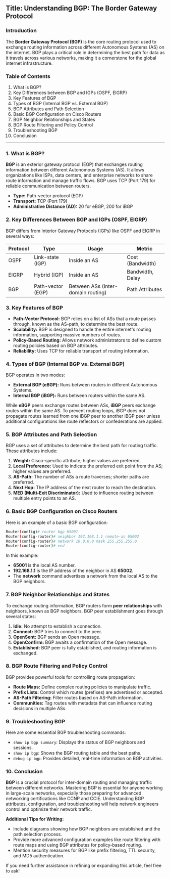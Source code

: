 ## **Title:** Understanding BGP: The Border Gateway Protocol

### **Introduction**
The **Border Gateway Protocol (BGP)** is the core routing protocol used to exchange routing information across different Autonomous Systems (AS) on the internet. BGP plays a critical role in determining the best path for data as it travels across various networks, making it a cornerstone for the global internet infrastructure.

### **Table of Contents**
1. What is BGP?
2. Key Differences between BGP and IGPs (OSPF, EIGRP)
3. Key Features of BGP
4. Types of BGP (Internal BGP vs. External BGP)
5. BGP Attributes and Path Selection
6. Basic BGP Configuration on Cisco Routers
7. BGP Neighbor Relationships and States
8. BGP Route Filtering and Policy Control
9. Troubleshooting BGP
10. Conclusion

---

### **1. What is BGP?**
**BGP** is an exterior gateway protocol (EGP) that exchanges routing information between different Autonomous Systems (AS). It allows organizations like ISPs, data centers, and enterprise networks to share route information and manage traffic flows. BGP uses TCP (Port 179) for reliable communication between routers.

- **Type:** Path-vector protocol (EGP)
- **Transport:** TCP (Port 179)
- **Administrative Distance (AD):** 20 for eBGP, 200 for iBGP

### **2. Key Differences Between BGP and IGPs (OSPF, EIGRP)**
BGP differs from Interior Gateway Protocols (IGPs) like OSPF and EIGRP in several ways:

| Protocol   | Type               | Usage                               | Metric         |
|------------|--------------------|-------------------------------------|----------------|
| OSPF       | Link-state (IGP)    | Inside an AS                        | Cost (Bandwidth)|
| EIGRP      | Hybrid (IGP)        | Inside an AS                        | Bandwidth, Delay|
| BGP        | Path-vector (EGP)   | Between ASs (Inter-domain routing)  | Path Attributes |

### **3. Key Features of BGP**
- **Path-Vector Protocol:** BGP relies on a list of ASs that a route passes through, known as the AS-path, to determine the best route.
- **Scalability:** BGP is designed to handle the entire internet's routing information, supporting massive numbers of routes.
- **Policy-Based Routing:** Allows network administrators to define custom routing policies based on BGP attributes.
- **Reliability:** Uses TCP for reliable transport of routing information.

### **4. Types of BGP (Internal BGP vs. External BGP)**
BGP operates in two modes:
- **External BGP (eBGP):** Runs between routers in different Autonomous Systems.
- **Internal BGP (iBGP):** Runs between routers within the same AS.

While **eBGP** peers exchange routes between ASs, **iBGP** peers exchange routes within the same AS. To prevent routing loops, iBGP does not propagate routes learned from one iBGP peer to another iBGP peer unless additional configurations like route reflectors or confederations are applied.

### **5. BGP Attributes and Path Selection**
BGP uses a set of attributes to determine the best path for routing traffic. These attributes include:

1. **Weight:** Cisco-specific attribute; higher values are preferred.
2. **Local Preference:** Used to indicate the preferred exit point from the AS; higher values are preferred.
3. **AS-Path:** The number of ASs a route traverses; shorter paths are preferred.
4. **Next Hop:** The IP address of the next router to reach the destination.
5. **MED (Multi-Exit Discriminator):** Used to influence routing between multiple entry points to an AS.

### **6. Basic BGP Configuration on Cisco Routers**
Here is an example of a basic BGP configuration:

```bash
Router(config)# router bgp 65001
Router(config-router)# neighbor 192.168.1.1 remote-as 65002
Router(config-router)# network 10.0.0.0 mask 255.255.255.0
Router(config-router)# end
```

In this example:
- **65001** is the local AS number.
- **192.168.1.1** is the IP address of the neighbor in AS **65002**.
- The **network** command advertises a network from the local AS to the BGP neighbors.

### **7. BGP Neighbor Relationships and States**
To exchange routing information, BGP routers form **peer relationships** with neighbors, known as BGP neighbors. BGP peer establishment goes through several states:
1. **Idle:** No attempt to establish a connection.
2. **Connect:** BGP tries to connect to the peer.
3. **OpenSent:** BGP sends an Open message.
4. **OpenConfirm:** BGP awaits a confirmation of the Open message.
5. **Established:** BGP peer is fully established, and routing information is exchanged.

### **8. BGP Route Filtering and Policy Control**
BGP provides powerful tools for controlling route propagation:
- **Route Maps:** Define complex routing policies to manipulate traffic.
- **Prefix Lists:** Control which routes (prefixes) are advertised or accepted.
- **AS-Path Filtering:** Filter routes based on AS-Path information.
- **Communities:** Tag routes with metadata that can influence routing decisions in multiple ASs.

### **9. Troubleshooting BGP**
Here are some essential BGP troubleshooting commands:

- `show ip bgp summary`: Displays the status of BGP neighbors and sessions.
- `show ip bgp`: Shows the BGP routing table and the best paths.
- `debug ip bgp`: Provides detailed, real-time information on BGP activities.

### **10. Conclusion**
**BGP** is a crucial protocol for inter-domain routing and managing traffic between different networks. Mastering BGP is essential for anyone working in large-scale networks, especially those preparing for advanced networking certifications like CCNP and CCIE. Understanding BGP attributes, configuration, and troubleshooting will help network engineers control and optimize their network traffic.


**Additional Tips for Writing:**
- Include diagrams showing how BGP neighbors are established and the path selection process.
- Provide more advanced configuration examples like route filtering with route maps and using BGP attributes for policy-based routing.
- Mention security measures for BGP like prefix filtering, TTL security, and MD5 authentication.

If you need further assistance in refining or expanding this article, feel free to ask!

